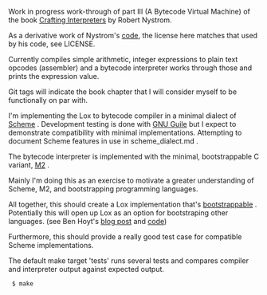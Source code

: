 Work in progress work-through of part III (A Bytecode Virtual Machine) of the book [Crafting Interpreters](https://craftinginterpreters.com/) by Robert Nystrom.

As a derivative work of Nystrom's [code](https://github.com/munificent/craftinginterpreters), the license here matches that used by his code, see LICENSE.

Currently compiles simple arithmetic, integer expressions to plain text opcodes (assembler) and a bytecode interpreter works through those and prints the expression value.

Git tags will indicate the book chapter that I will consider myself to be functionally on par with.

I'm implementing the Lox to bytecode compiler in a minimal dialect of [Scheme](https://en.wikipedia.org/wiki/Scheme_(programming_language))  . Development testing is done with [GNU Guile](https://www.gnu.org/software/guile/) but I expect to demonstrate compatibility with minimal implementations. Attempting to document Scheme features in use in scheme_dialect.md .

The bytecode interpreter is implemented with the minimal, bootstrappable C variant, [M2](https://github.com/oriansj/M2-Planet/) .

Mainly I'm doing this as an exercise to motivate a greater understanding of Scheme, M2, and bootstrapping programming languages.

All together, this should create a Lox implementation that's [bootstrappable](https://bootstrappable.org) . Potentially this will open up Lox as an option for bootstraping other languages. (see Ben Hoyt's [blog post](https://benhoyt.com/writings/loxlox/) and [code](https://github.com/benhoyt/loxlox))

Furthermore, this should provide a really good test case for compatible Scheme implementations.

The default make target 'tests' runs several tests and compares compiler and interpreter output against expected output.
```
 $ make
```
